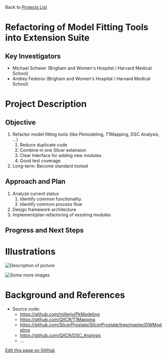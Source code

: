 Back to [Projects List](../../README.md#ProjectsList)

# Refactoring of Model Fitting Tools into Extension Suite

## Key Investigators

- Michael Schwier (Brigham and Women's Hospital / Harvard Medical School)
- Andrey Fedorov (Brigham and Women's Hospital / Harvard Medical School)

# Project Description

## Objective

1. Refactor model fitting tools (like Pkmodeling, T1Mapping, DSC Analysis, ...)
    1. Reduce duplicate code
    2. Combine in one Slicer extension
    3. Clear Interface for adding new modules
    4. Good test coverage
2. Long-term: Become standard toolset

## Approach and Plan

1. Analyze current status
    1. Identify common functionality
    2. Identify common process flow
2. Design framework architecture
3. Implement/plan refactoring of exssting modules

## Progress and Next Steps

<!--Describe progress and next steps in a few bullet points as you are making progress.-->

# Illustrations

<!--Add pictures and links to videos that demonstrate what has been accomplished.-->

![Description of picture](Example2.jpg)

![Some more images](Example2.jpg)

# Background and References

<!--Use this space for information that may help people better understand your project, like links to papers, source code, or data.-->

- Source code: 
    - https://github.com/millerjv/PkModeling
    - https://github.com/QIICR/T1Mapping
    - https://github.com/SlicerProstate/SlicerProstate/tree/master/DWModeling
    - https://github.com/QIICR/DSC_Analysis
    - ...

<!--Link for editing page when displayed in GitHub pages-->
<a href="{{site.github.repository_url}}/edit/master/{{page.path}}">Edit this page on GitHub</a>

